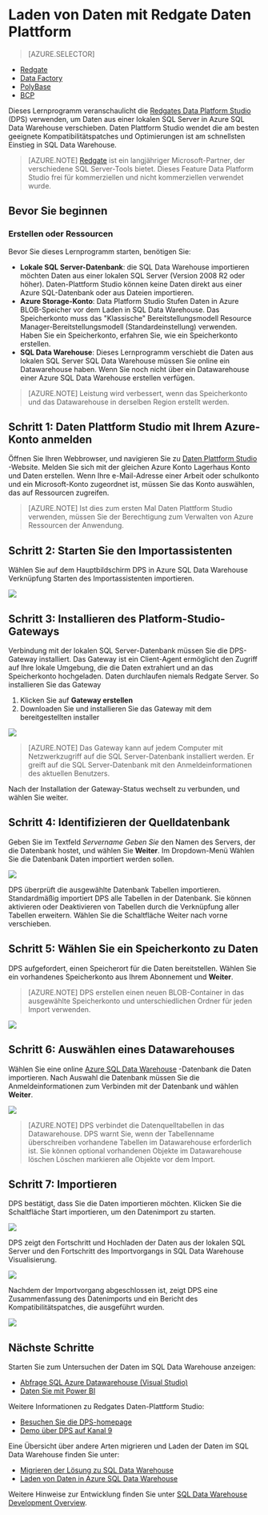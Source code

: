 <properties
   pageTitle="Verwenden Redgates Data Platform Studio zum Laden von Daten in SQL Data Warehouse | Microsoft Azure"
   description="Informationen Sie zum Redgates Daten-Plattform Studio für Data warehousing-Szenarios verwenden."
   services="sql-data-warehouse"
   documentationCenter="NA"
   authors="twounder"
   manager="barbkess"
   editor=""/>

<tags
   ms.service="sql-data-warehouse"
   ms.devlang="NA"
   ms.topic="get-started-article"
   ms.tgt_pltfrm="NA"
   ms.workload="data-services"
   ms.date="10/13/2016"
   ms.author="mausher;barbkess"/>


# <a name="load-data-with-redgate-data-platform-studio"></a>Laden von Daten mit Redgate Daten Plattform

> [AZURE.SELECTOR]
- [Redgate](sql-data-warehouse-load-with-redgate.md)
- [Data Factory](sql-data-warehouse-get-started-load-with-azure-data-factory.md)
- [PolyBase](sql-data-warehouse-get-started-load-with-polybase.md)
- [BCP](sql-data-warehouse-load-with-bcp.md)

Dieses Lernprogramm veranschaulicht die [Redgates Data Platform Studio](http://www.red-gate.com/products/azure-development/data-platform-studio/) (DPS) verwenden, um Daten aus einer lokalen SQL Server in Azure SQL Data Warehouse verschieben. Daten Plattform Studio wendet die am besten geeignete Kompatibilitätspatches und Optimierungen ist am schnellsten Einstieg in SQL Data Warehouse.

> [AZURE.NOTE] [Redgate](http://www.red-gate.com) ist ein langjähriger Microsoft-Partner, der verschiedene SQL Server-Tools bietet. Dieses Feature Data Platform Studio frei für kommerziellen und nicht kommerziellen verwendet wurde.

## <a name="before-you-begin"></a>Bevor Sie beginnen
### <a name="create-or-identify-resources"></a>Erstellen oder Ressourcen

Bevor Sie dieses Lernprogramm starten, benötigen Sie:

- **Lokale SQL Server-Datenbank**: die SQL Data Warehouse importieren möchten Daten aus einer lokalen SQL Server (Version 2008 R2 oder höher). Daten-Plattform Studio können keine Daten direkt aus einer Azure SQL-Datenbank oder aus Dateien importieren.
- **Azure Storage-Konto**: Data Platform Studio Stufen Daten in Azure BLOB-Speicher vor dem Laden in SQL Data Warehouse. Das Speicherkonto muss das "Klassische" Bereitstellungsmodell Resource Manager-Bereitstellungsmodell (Standardeinstellung) verwenden. Haben Sie ein Speicherkonto, erfahren Sie, wie ein Speicherkonto erstellen. 
- **SQL Data Warehouse**: Dieses Lernprogramm verschiebt die Daten aus lokalen SQL Server SQL Data Warehouse müssen Sie online ein Datawarehouse haben. Wenn Sie noch nicht über ein Datawarehouse einer Azure SQL Data Warehouse erstellen verfügen.

> [AZURE.NOTE] Leistung wird verbessert, wenn das Speicherkonto und das Datawarehouse in derselben Region erstellt werden.

## <a name="step-1-sign-in-to-data-platform-studio-with-your-azure-account"></a>Schritt 1: Daten Plattform Studio mit Ihrem Azure-Konto anmelden
Öffnen Sie Ihren Webbrowser, und navigieren Sie zu [Daten Plattform Studio](https://www.dataplatformstudio.com/) -Website. Melden Sie sich mit der gleichen Azure Konto Lagerhaus Konto und Daten erstellen. Wenn Ihre e-Mail-Adresse einer Arbeit oder schulkonto und ein Microsoft-Konto zugeordnet ist, müssen Sie das Konto auswählen, das auf Ressourcen zugreifen.

> [AZURE.NOTE] Ist dies zum ersten Mal Daten Plattform Studio verwenden, müssen Sie der Berechtigung zum Verwalten von Azure Ressourcen der Anwendung.

## <a name="step-2-start-the-import-wizard"></a>Schritt 2: Starten Sie den Importassistenten
Wählen Sie auf dem Hauptbildschirm DPS in Azure SQL Data Warehouse Verknüpfung Starten des Importassistenten importieren.

![][1]

## <a name="step-3-install-the-data-platform-studio-gateway"></a>Schritt 3: Installieren des Platform-Studio-Gateways
Verbindung mit der lokalen SQL Server-Datenbank müssen Sie die DPS-Gateway installiert. Das Gateway ist ein Client-Agent ermöglicht den Zugriff auf Ihre lokale Umgebung, die die Daten extrahiert und an das Speicherkonto hochgeladen. Daten durchlaufen niemals Redgate Server. So installieren Sie das Gateway

1.  Klicken Sie auf **Gateway erstellen**
2. Downloaden Sie und installieren Sie das Gateway mit dem bereitgestellten installer

![][2]

> [AZURE.NOTE] Das Gateway kann auf jedem Computer mit Netzwerkzugriff auf die SQL Server-Datenbank installiert werden. Er greift auf die SQL Server-Datenbank mit den Anmeldeinformationen des aktuellen Benutzers.

Nach der Installation der Gateway-Status wechselt zu verbunden, und wählen Sie weiter.

## <a name="step-4-identify-the-source-database"></a>Schritt 4: Identifizieren der Quelldatenbank
Geben Sie im Textfeld *Servername Geben Sie* den Namen des Servers, der die Datenbank hostet, und wählen Sie **Weiter**. Im Dropdown-Menü Wählen Sie die Datenbank Daten importiert werden sollen.

![][3]

DPS überprüft die ausgewählte Datenbank Tabellen importieren. Standardmäßig importiert DPS alle Tabellen in der Datenbank. Sie können aktivieren oder Deaktivieren von Tabellen durch die Verknüpfung aller Tabellen erweitern. Wählen Sie die Schaltfläche Weiter nach vorne verschieben.

## <a name="step-5-choose-a-storage-account-to-stage-the-data"></a>Schritt 5: Wählen Sie ein Speicherkonto zu Daten
DPS aufgefordert, einen Speicherort für die Daten bereitstellen. Wählen Sie ein vorhandenes Speicherkonto aus Ihrem Abonnement und **Weiter**.

> [AZURE.NOTE] DPS erstellen einen neuen BLOB-Container in das ausgewählte Speicherkonto und unterschiedlichen Ordner für jeden Import verwenden.

![][4]

## <a name="step-6-select-a-data-warehouse"></a>Schritt 6: Auswählen eines Datawarehouses
Wählen Sie eine online [Azure SQL Data Warehouse](http://aka.ms/sqldw) -Datenbank die Daten importieren. Nach Auswahl die Datenbank müssen Sie die Anmeldeinformationen zum Verbinden mit der Datenbank und wählen **Weiter**.

![][5]

> [AZURE.NOTE] DPS verbindet die Datenquelltabellen in das Datawarehouse. DPS warnt Sie, wenn der Tabellenname überschreiben vorhandene Tabellen im Datawarehouse erforderlich ist. Sie können optional vorhandenen Objekte im Datawarehouse löschen Löschen markieren alle Objekte vor dem Import.

## <a name="step-7-import-the-data"></a>Schritt 7: Importieren
DPS bestätigt, dass Sie die Daten importieren möchten. Klicken Sie die Schaltfläche Start importieren, um den Datenimport zu starten.

![][6]

DPS zeigt den Fortschritt und Hochladen der Daten aus der lokalen SQL Server und den Fortschritt des Importvorgangs in SQL Data Warehouse Visualisierung.

![][7]

Nachdem der Importvorgang abgeschlossen ist, zeigt DPS eine Zusammenfassung des Datenimports und ein Bericht des Kompatibilitätspatches, die ausgeführt wurden.

![][8]

## <a name="next-steps"></a>Nächste Schritte
Starten Sie zum Untersuchen der Daten im SQL Data Warehouse anzeigen:

- [Abfrage SQL Azure Datawarehouse (Visual Studio)][]
- [Daten Sie mit Power BI][]

Weitere Informationen zu Redgates Daten-Plattform Studio:

- [Besuchen Sie die DPS-homepage](http://www.dataplatformstudio.com/)
- [Demo über DPS auf Kanal 9](https://channel9.msdn.com/Blogs/cloud-with-a-silver-lining/Loading-data-into-Azure-SQL-Datawarehouse-with-Redgate-Data-Platform-Studio)

Eine Übersicht über andere Arten migrieren und Laden der Daten im SQL Data Warehouse finden Sie unter:

- [Migrieren der Lösung zu SQL Data Warehouse][]
- [Laden von Daten in Azure SQL Data Warehouse](./sql-data-warehouse-overview-load.md)

Weitere Hinweise zur Entwicklung finden Sie unter [SQL Data Warehouse Development Overview](./sql-data-warehouse-overview-develop.md).

<!--Image references-->
[1]: media/sql-data-warehouse-redgate/2016-10-05_15-59-56.png
[2]: media/sql-data-warehouse-redgate/2016-10-05_11-16-07.png
[3]: media/sql-data-warehouse-redgate/2016-10-05_11-17-46.png
[4]: media/sql-data-warehouse-redgate/2016-10-05_11-20-41.png
[5]: media/sql-data-warehouse-redgate/2016-10-05_11-31-24.png
[6]: media/sql-data-warehouse-redgate/2016-10-05_11-32-20.png
[7]: media/sql-data-warehouse-redgate/2016-10-05_11-49-53.png
[8]: media/sql-data-warehouse-redgate/2016-10-05_12-57-10.png

<!--Article references-->
[Abfrage SQL Azure Datawarehouse (Visual Studio)]: ./sql-data-warehouse-query-visual-studio.md
[Daten Sie mit Power BI]: ./sql-data-warehouse-get-started-visualize-with-power-bi.md
[Migrieren der Lösung zu SQL Data Warehouse]: ./sql-data-warehouse-overview-migrate.md
[Load data into Azure SQL Data Warehouse]: ./sql-data-warehouse-overview-load.md
[SQL Data Warehouse development overview]: ./sql-data-warehouse-overview-develop.md